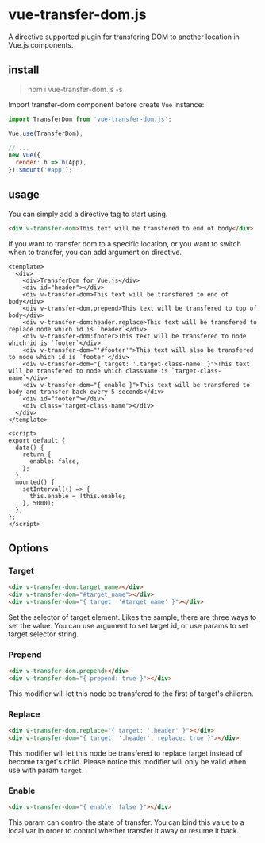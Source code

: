 # vue-transfer-dom.js

A directive supported plugin for transfering DOM to another location in Vue.js components.

## install

> npm i vue-transfer-dom.js -s

Import transfer-dom component before create `Vue` instance:

```js
import TransferDom from 'vue-transfer-dom.js';

Vue.use(TransferDom);

// ...
new Vue({
  render: h => h(App),
}).$mount('#app');
```

## usage

You can simply add a directive tag to start using.

```html
<div v-transfer-dom>This text will be transfered to end of body</div>
```

If you want to transfer dom to a specific location, or you want to switch when to transfer, you can add argument on directive.

```vue
<template>
  <div>
    <div>TransferDom for Vue.js</div>
    <div id="header"></div>
    <div v-transfer-dom>This text will be transfered to end of body</div>
    <div v-transfer-dom.prepend>This text will be transfered to top of body</div>
    <div v-transfer-dom:header.replace>This text will be transfered to replace node which id is `header`</div>
    <div v-transfer-dom:footer>This text will be transfered to node which id is `footer`</div>
    <div v-transfer-dom="'#footer'">This text will also be transfered to node which id is `footer`</div>
    <div v-transfer-dom="{ target: '.target-class-name' }">This text will be transfered to node which className is `target-class-name`</div>
    <div v-transfer-dom="{ enable }">This text will be transfered to body and transfer back every 5 seconds</div>
    <div id="footer"></div>
    <div class="target-class-name"></div>
  </div>
</template>

<script>
export default {
  data() {
    return {
      enable: false,
    };
  },
  mounted() {
    setInterval(() => {
      this.enable = !this.enable;
    }, 5000);
  },
};
</script>
```

## Options

### Target

```html
<div v-transfer-dom:target_name></div>
<div v-transfer-dom="#target_name"></div>
<div v-transfer-dom="{ target: '#target_name' }"></div>
```

Set the selector of target element. Likes the sample, there are three ways to set the value. You can use argument to set target id, or use params to set target selector string.

### Prepend

```html
<div v-transfer-dom.prepend></div>
<div v-transfer-dom="{ prepend: true }"></div>
```

This modifier will let this node be transfered to the first of target's children.

### Replace

```html
<div v-transfer-dom.replace="{ target: '.header' }"></div>
<div v-transfer-dom="{ target: '.header', replace: true }"></div>
```

This modifier will let this node be transfered to replace target instead of become target's child. Please notice this modifier will only be valid when use with param `target`.

### Enable

```html
<div v-transfer-dom="{ enable: false }"></div>
```

This param can control the state of transfer. You can bind this value to a local var in order to control whether transfer it away or resume it back.
